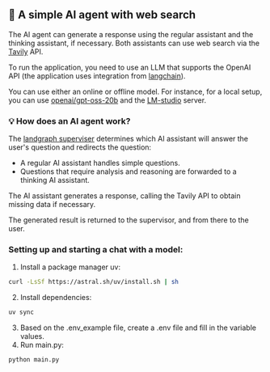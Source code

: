 ## 🤖 A simple AI agent with web search

The AI agent can generate a response using the regular assistant and the thinking assistant, if necessary. Both assistants can use web search via the [Tavily](https://app.tavily.com/home) API.

To run the application, you need to use an LLM that supports the OpenAI API (the application uses integration from [langchain](https://python.langchain.com/docs/integrations/llms/openai/)).

You can use either an online or offline model. For instance, for a local setup, you can use [openai/gpt-oss-20b](https://huggingface.co/openai/gpt-oss-120b) and the [LM-studio](https://lmstudio.ai/docs/app) server.

### 💡 How does an AI agent work?
The [landgraph superviser](https://github.com/langchain-ai/langgraph-supervisor-py) determines which AI assistant will answer the user's question and redirects the question:
- A regular AI assistant handles simple questions. 
- Questions that require analysis and reasoning are forwarded to a thinking AI assistant.

The AI assistant generates a response, calling the Tavily API to obtain missing data if necessary. 

The generated result is returned to the supervisor, and from there to the user.


### Setting up and starting a chat with a model:
1. Install a package manager uv:
```bash
curl -LsSf https://astral.sh/uv/install.sh | sh
```
2. Install dependencies:
```bash
uv sync
```
3. Based on the .env_example file, create a .env file and fill in the variable values.
4. Run main.py:
```bash
python main.py
```
